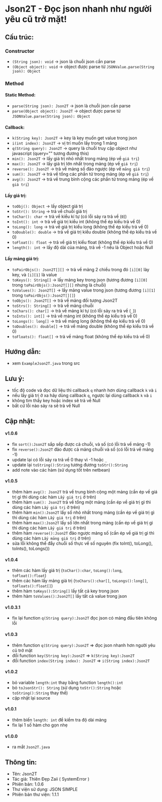 # Json2T - Đọc json nhanh như người yêu cũ trở mặt!

## Cấu trúc:

### Constructor
- `(String json): void` -> json là chuỗi json cần parse
- `(Object object): void` -> object được parse từ `JSONValue.parse(String json): Object`

### Method

#### Static Method:
- `parse(String json): Json2T` -> json là chuỗi json cần parse
- `parse(Object object): Json2T` -> object được parse từ `JSONValue.parse(String json): Object`

#### Callback:
- `k(String key): Json2T` -> key là key muốn get value trong json
- `i(int index): Json2T` -> vị trí muốn lấy trong 1 mảng
- `q(String query): Json2T` -> query là chuỗi truy cập object như javascript (query="" tương đương this)
- `min(): Json2T` -> lấy giá trị nhỏ nhất trong mảng (ép về `giá trị`)
- `max(): Json2T` -> lấy giá trị lớn nhất trong mảng (ép về `giá trị`)
- `reverse(): Json2T` -> trả về mảng số đảo ngược (ép về `mảng giá trị`)
- `sum(): Json2T` -> trả về tổng các phần tử trong mảng (ép về `giá trị`)
- `avg(): Json2T` -> trả về trung bình cộng các phần tử trong mảng (ép về `giá trị`)

#### Lấy giá trị:
- `toObj(): Object` -> lấy object giá trị
- `toStr(): String` -> trả về chuỗi giá trị
- `toChar(): char` -> trả về kiểu kí tự (có lỗi sảy ra trả về (`0`))
- `toInt(): int` -> trả về giá trị kiểu int (không thể ép kiểu trả về 0)
- `toLong(): long` -> trả về giá trị kiểu long (không thể ép kiểu trả về 0)
- `toDouble(): double` -> trả về giá trị kiểu double (không thể ép kiểu trả về 0)
- `toFloat(): float` -> trả về giá trị kiểu float (không thể ép kiểu trả về 0)
- `length(): int` -> lấy độ dài của mảng, trả về -1 nếu là Object hoặc Null

#### Lấy mảng giá trị:
- `toPairObjs(): Json2T[][]` -> trả về mảng 2 chiều trong đó `[i][0]` lày key, và `[i][1]` là value
- `toKeys(): String[]` -> lấy mảng key trong json (tương đương `[i][0]` trong `toPairObjs():Json2T[][]` nhưng là chuỗi)
- `toValues(): Json2T[]` -> lấy mảng value trong json (tương đương `[i][1]` trong `toPairObjs():Json2T[][]`)
- `toObjs(): Json2T[]` -> trả về mảng đối tượng Json2T
- `toStrs(): String[]` -> trả về mảng chuỗi 
- `toChars(): char[]` -> trả về mảng kí tự (có lỗi sảy ra trả về (`_`))
- `toInts(): int[]` -> trả về mảng int (không thể ép kiểu trả về 0)
- `toLongs(): long[]` -> trả về mảng long (không thể ép kiểu trả về 0)
- `toDoubles(): double[]` -> trả về mảng double (không thể ép kiểu trả về 0)
- `toFloats(): float[]` -> trả về mảng float (không thể ép kiểu trả về 0)


## Hướng dẫn:
- xem `ExampleJson2T.java` trong src

## Lưu ý:
- tốc độ code và đọc dữ liệu thì callback `q` nhanh hơn dùng callback `k` và `i`
- nếu lấy giá trị ở xa hãy dùng callback `q`, ngược lại dùng callback `k` và `i`
- không tìm thấy key hoặc index sẽ trả về Null
- bất cứ lỗi nào sảy ra sẽ trả về Null

## Cập nhật:

#### v1.0.6
- fix `sort():Json2T` sắp sếp được cả chuỗi, và số (có lỗi trả về mảng -1)
- fix `reverse():Json2T` đảo được cả mảng chuỗi và số (có lỗi trả về mảng -1)
- update lại có lỗi sảy ra trả về 0 thay vì -1 hoặc `_`
- update lại `toString():String` tương đương `toStr():String`
- add note vào các hàm (sử dụng tốt trên netbean)

#### v1.0.5
- thêm hàm `avg(): Json2T` trả về trung bình cộng một mảng (cần ép về giá trị gì thì dùng các hàm `Lấy giá trị` ở trên)
- thêm hàm `sum(): Json2T` trả về tổng một mảng (cần ép về giá trị gì thì dùng các hàm `Lấy giá trị` ở trên)
- thêm hàm `min():Json2T` lấy số nhỏ nhất trong mảng (cần ép về giá trị gì thì dùng các hàm `Lấy giá trị` ở trên)
- thêm hàm `max():Json2T` lấy số lớn nhất trong mảng (cần ép về giá trị gì thì dùng các hàm `Lấy giá trị` ở trên)
- thêm hàm `reverse():Json2T` đảo ngược mảng số (cần ép về giá trị gì thì dùng các hàm `Lấy mảng giá trị` ở trên)
- sửa lỗi không thể đẩy chuỗi số thực về số nguyên (fix toInt(), toLong(), toInts(), toLongs())

#### v1.0.4
- thêm các hàm lấy giá trị (`toChar():char`, `toLong():long`, `toFloat():float`)
- thêm các hàm lấy mảng giá trị (`toChars():char[]`, `toLongs():long[]`, `toFloats():float[]`)
- thêm hàm `toKeys():String[]` lấy tất cả key trong json
- thêm hàm `toValues():Json2T[]` lấy tất cả value trong json

#### v1.0.3.1
- fix lại function `q(String query):Json2T` đọc json có mảng đầu tiên không lỗi

#### v1.0.3
- thêm function `q(String query):Json2T` => đọc json nhanh hơn người yêu cũ trở mặt
- đổi function `key(String key):Json2T` => `k(String key):Json2T`
- đổi function `index(String index): Json2T` => `i(String index):Json2T`

#### v1.0.2
- bỏ variable `length:int` thay bằng function `length():int`
- bỏ `toJsonStr(): String` (sử dụng `toStr():String` hoặc `toString():String` thay thế)
- cập nhật lại source

#### v1.0.1
- thêm biến `length: int` để kiểm tra độ dài mảng
- fix lại 1 số hàm cho gọn nhẹ

#### v1.0.0
- ra mắt `Json2T.java`

## Thông tin:
- Tên: Json2T
- Tác giả: Thiên Đẹp Zaii ( SystemError )
- Phiên bản: 1.0.6
- Thư viện sử dụng: JSON SIMPLE
- Phiên bản thư viện: 1.1.1